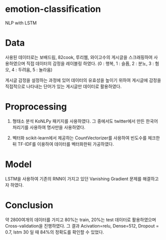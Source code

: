 # emotion-classification
NLP with LSTM


# Data
사용된 데이터로는 보배드림, 82cook, 루리웹, 와이고수의 게시글을 스크래핑하여 사용하였으며
직접 데이터의 감정을 레이블링 하였다.
(0 : 행복, 1 : 슬픔, 2 : 분노, 3 : 혐오, 4 : 두려움, 5 : 놀라움)

게시글 감정을 설정하는 과정에 있어 데이터의 유효성을 높이기 위하여 게시글에 감정을 직접적으로 나타내는 단어가 있는 게시글만 데이터로 활용하였다.


# Proprocessing
1. 형태소 분석
KoNLPy 패키지를 사용하였다. 그 중에서도 twitter에서 만든 한국어 처리기를 사용하여 명사만을 사용하였다.

2. 벡터화
scikit-learn에서 제공하는 CountVectorizer를 사용하여 빈도수를 체크한 뒤 TF-IDF를 이용하여 데이터를 벡터화한뒤 가공하였다.


# Model
LSTM을 사용하여 기존의 RNN이 가지고 있던 Vanishing Gradient 문제를 해결하고자 하였다.


# Conclusion
약 2800여개의 데이터를 가지고 80%는 train, 20%는 test 데이터로 활용하였으며 Cross-validation을 진행하였다.
그 결과 Acivation=relu, Dense=512, Dropout = 0.7, lstm 30 일 때 84%의 정확도를 확인할 수 있었다.
